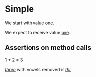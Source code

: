 # Simple

We start with value [one](. "#x").

We expect to receive value [one](. "?=#x").

## Assertions on method calls
[1](. "#x") + [2](. "#y") = [3](. "?=add(#x,#y)")


_[three](. "#r=removeVowels(#TEXT)")_ with vowels removed is _[thr](. "?=#r")_ 


